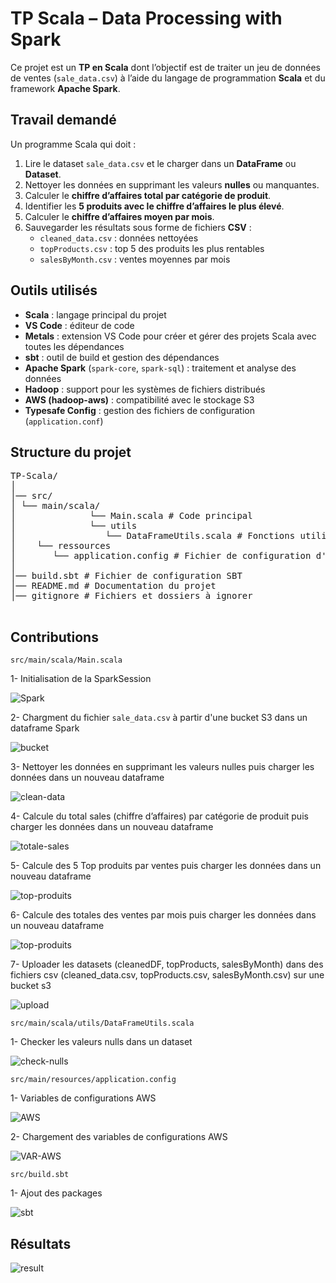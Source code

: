 # TP Scala – Data Processing with Spark

Ce projet est un **TP en Scala** dont l’objectif est de traiter un jeu de données de ventes (`sale_data.csv`) à l’aide du langage de programmation **Scala** et du framework **Apache Spark**.

## Travail demandé

Un programme Scala qui doit :

1. Lire le dataset `sale_data.csv` et le charger dans un **DataFrame** ou **Dataset**.
2. Nettoyer les données en supprimant les valeurs **nulles** ou manquantes.
3. Calculer le **chiffre d’affaires total par catégorie de produit**.
4. Identifier les **5 produits avec le chiffre d’affaires le plus élevé**.
5. Calculer le **chiffre d’affaires moyen par mois**.
6. Sauvegarder les résultats sous forme de fichiers **CSV** :
   - `cleaned_data.csv` : données nettoyées
   - `topProducts.csv` : top 5 des produits les plus rentables
   - `salesByMonth.csv` : ventes moyennes par mois

## Outils utilisés

- **Scala** : langage principal du projet
- **VS Code** : éditeur de code
- **Metals** : extension VS Code pour créer et gérer des projets Scala avec toutes les dépendances
- **sbt** : outil de build et gestion des dépendances
- **Apache Spark** (`spark-core`, `spark-sql`) : traitement et analyse des données
- **Hadoop** : support pour les systèmes de fichiers distribués
- **AWS (hadoop-aws)** : compatibilité avec le stockage S3
- **Typesafe Config** : gestion des fichiers de configuration (`application.conf`)

## Structure du projet

<pre>TP-Scala/
│
│── src/
│ └── main/scala/
│              └── Main.scala # Code principal
│              └── utils
│                 └── DataFrameUtils.scala # Fonctions utilitaires
│    └── ressources
│       └── application.config # Fichier de configuration d'environnement
│
│── build.sbt # Fichier de configuration SBT
│── README.md # Documentation du projet
│── gitignore # Fichiers et dossiers à ignorer
 </pre>

## Contributions

`src/main/scala/Main.scala`

1- Initialisation de la SparkSession

![Spark](https://kuikopsimages.s3.eu-north-1.amazonaws.com/spark1.png)

2- Chargment du fichier `sale_data.csv` à partir d'une bucket S3 dans un dataframe Spark

![bucket](https://kuikopsimages.s3.eu-north-1.amazonaws.com/aws-s3-1.png)

3- Nettoyer les données en supprimant les valeurs nulles puis charger les données dans un nouveau dataframe

![clean-data](https://kuikopsimages.s3.eu-north-1.amazonaws.com/clean.png)

4- Calcule du total sales (chiffre d’affaires) par catégorie de produit puis charger les données dans un nouveau dataframe

![totale-sales](https://kuikopsimages.s3.eu-north-1.amazonaws.com/totale-sales.png)

5- Calcule des 5 Top produits par ventes puis charger les données dans un nouveau dataframe

![top-produits](https://kuikopsimages.s3.eu-north-1.amazonaws.com/top-produits.png)

6- Calcule des totales des ventes par mois puis charger les données dans un nouveau dataframe

![top-produits](https://kuikopsimages.s3.eu-north-1.amazonaws.com/sales-monthly.png)

7- Uploader les datasets (cleanedDF, topProducts, salesByMonth) dans des fichiers csv (cleaned_data.csv, topProducts.csv, salesByMonth.csv) sur une bucket s3

![upload](https://kuikopsimages.s3.eu-north-1.amazonaws.com/upload.png)

`src/main/scala/utils/DataFrameUtils.scala`

1- Checker les valeurs nulls dans un dataset

![check-nulls](https://kuikopsimages.s3.eu-north-1.amazonaws.com/check-nulls.png)

`src/main/resources/application.config`

1- Variables de configurations AWS

![AWS](https://kuikopsimages.s3.eu-north-1.amazonaws.com/config.png)

2- Chargement des variables de configurations AWS

![VAR-AWS](https://kuikopsimages.s3.eu-north-1.amazonaws.com/var-config.png)

`src/build.sbt`

1- Ajout des packages

![sbt](https://kuikopsimages.s3.eu-north-1.amazonaws.com/sbt.png)

## Résultats

![result](https://kuikopsimages.s3.eu-north-1.amazonaws.com/result.png)
